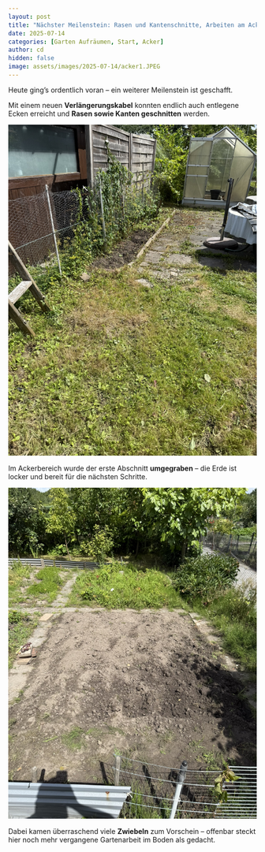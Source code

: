 ```yaml
---
layout: post
title: "Nächster Meilenstein: Rasen und Kantenschnitte, Arbeiten am Acker begonnen"
date: 2025-07-14
categories: [Garten Aufräumen, Start, Acker]
author: cd
hidden: false
image: assets/images/2025-07-14/acker1.JPEG
---
```


Heute ging’s ordentlich voran – ein weiterer Meilenstein ist geschafft.

Mit einem neuen **Verlängerungskabel** konnten endlich auch entlegene Ecken erreicht und **Rasen sowie Kanten geschnitten** werden.

![FreiSchnitt](/assets/images/2025-07-14/kanten_ab.JPEG)

Im Ackerbereich wurde der erste Abschnitt **umgegraben** – die Erde ist locker und bereit für die nächsten Schritte.

![Acker](/assets/images/2025-07-14/acker1.JPEG)

Dabei kamen überraschend viele **Zwiebeln** zum Vorschein – offenbar steckt hier noch mehr vergangene Gartenarbeit im Boden als gedacht.
